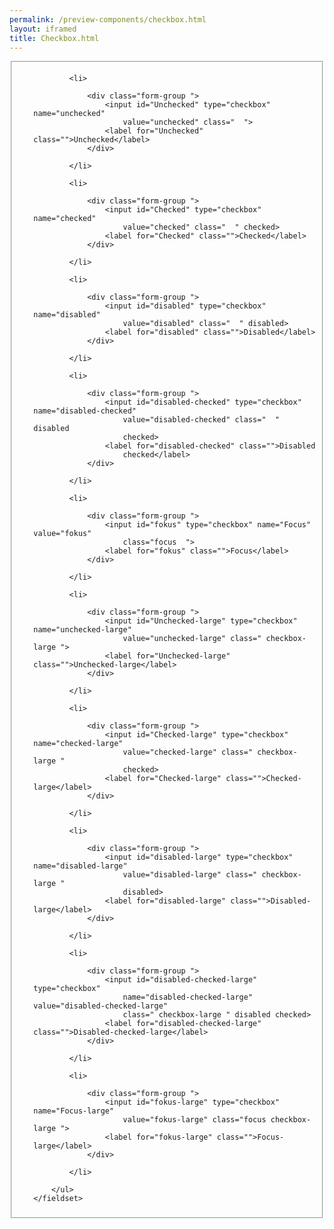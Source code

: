 ```yaml
--- 
permalink: /preview-components/checkbox.html
layout: iframed 
title: Checkbox.html
---
```

<div class="container">
    <fieldset class="fieldset-inputs sans">
        <ul class="unstyled-list bottom-spacing">

            <li>

                <div class="form-group ">
                    <input id="Unchecked" type="checkbox" name="unchecked"
                        value="unchecked" class="  ">
                    <label for="Unchecked" class="">Unchecked</label>
                </div>

            </li>

            <li>

                <div class="form-group ">
                    <input id="Checked" type="checkbox" name="checked"
                        value="checked" class="  " checked>
                    <label for="Checked" class="">Checked</label>
                </div>

            </li>

            <li>

                <div class="form-group ">
                    <input id="disabled" type="checkbox" name="disabled"
                        value="disabled" class="  " disabled>
                    <label for="disabled" class="">Disabled</label>
                </div>

            </li>

            <li>

                <div class="form-group ">
                    <input id="disabled-checked" type="checkbox" name="disabled-checked"
                        value="disabled-checked" class="  " disabled
                        checked>
                    <label for="disabled-checked" class="">Disabled
                        checked</label>
                </div>

            </li>

            <li>

                <div class="form-group ">
                    <input id="fokus" type="checkbox" name="Focus" value="fokus"
                        class="focus  ">
                    <label for="fokus" class="">Focus</label>
                </div>

            </li>

            <li>

                <div class="form-group ">
                    <input id="Unchecked-large" type="checkbox" name="unchecked-large"
                        value="unchecked-large" class=" checkbox-large ">
                    <label for="Unchecked-large" class="">Unchecked-large</label>
                </div>

            </li>

            <li>

                <div class="form-group ">
                    <input id="Checked-large" type="checkbox" name="checked-large"
                        value="checked-large" class=" checkbox-large "
                        checked>
                    <label for="Checked-large" class="">Checked-large</label>
                </div>

            </li>

            <li>

                <div class="form-group ">
                    <input id="disabled-large" type="checkbox" name="disabled-large"
                        value="disabled-large" class=" checkbox-large "
                        disabled>
                    <label for="disabled-large" class="">Disabled-large</label>
                </div>

            </li>

            <li>

                <div class="form-group ">
                    <input id="disabled-checked-large" type="checkbox"
                        name="disabled-checked-large" value="disabled-checked-large"
                        class=" checkbox-large " disabled checked>
                    <label for="disabled-checked-large" class="">Disabled-checked-large</label>
                </div>

            </li>

            <li>

                <div class="form-group ">
                    <input id="fokus-large" type="checkbox" name="Focus-large"
                        value="fokus-large" class="focus checkbox-large ">
                    <label for="fokus-large" class="">Focus-large</label>
                </div>

            </li>

        </ul>
    </fieldset>
</div>